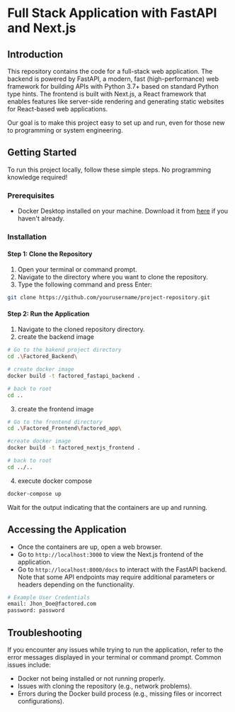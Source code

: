 # Full Stack Application with FastAPI and Next.js

## Introduction

This repository contains the code for a full-stack web application. The backend is powered by FastAPI, a modern, fast (high-performance) web framework for building APIs with Python 3.7+ based on standard Python type hints. The frontend is built with Next.js, a React framework that enables features like server-side rendering and generating static websites for React-based web applications.

Our goal is to make this project easy to set up and run, even for those new to programming or system engineering.

## Getting Started

To run this project locally, follow these simple steps. No programming knowledge required!

### Prerequisites

- Docker Desktop installed on your machine. Download it from [here](https://www.docker.com/products/docker-desktop) if you haven't already.

### Installation

#### Step 1: Clone the Repository

1. Open your terminal or command prompt.
2. Navigate to the directory where you want to clone the repository.
3. Type the following command and press Enter:

```sh
git clone https://github.com/yourusername/project-repository.git
```

#### Step 2: Run the Application

1. Navigate to the cloned repository directory.
2. create the backend image

```sh
# Go to the bakend project directory
cd .\Factored_Backend\

# create docker image
docker build -t factored_fastapi_backend .

# back to root
cd ..
```

3. create the frontend image
```sh
# Go to the frontend directory
cd .\Factored_Frontend\factored_app\

#create docker image
docker build -t factored_nextjs_frontend .

# back to root
cd ../.. 
```
4. execute docker compose
```sh
docker-compose up
```

Wait for the output indicating that the containers are up and running.

## Accessing the Application

- Once the containers are up, open a web browser.
- Go to `http://localhost:3000` to view the Next.js frontend of the application.
- Go to `http://localhost:8000/docs` to interact with the FastAPI backend. Note that some API endpoints may require additional parameters or headers depending on the functionality.

```sh
# Example User Credentials
email: Jhon_Doe@factored.com
password: password
```

## Troubleshooting

If you encounter any issues while trying to run the application, refer to the error messages displayed in your terminal or command prompt. Common issues include:

- Docker not being installed or not running properly.
- Issues with cloning the repository (e.g., network problems).
- Errors during the Docker build process (e.g., missing files or incorrect configurations).
